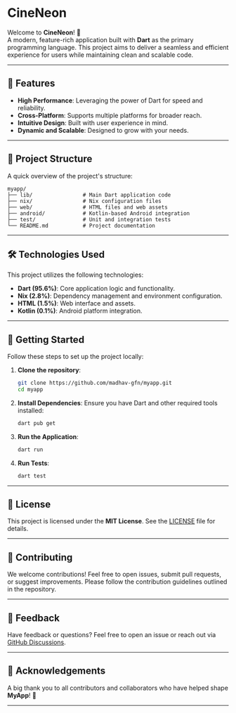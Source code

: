 
# CineNeon

Welcome to **CineNeon**! 🚀  
A modern, feature-rich application built with **Dart** as the primary programming language. This project aims to deliver a seamless and efficient experience for users while maintaining clean and scalable code.

---

## 🌟 Features

- **High Performance**: Leveraging the power of Dart for speed and reliability.  
- **Cross-Platform**: Supports multiple platforms for broader reach.  
- **Intuitive Design**: Built with user experience in mind.  
- **Dynamic and Scalable**: Designed to grow with your needs.  

---

## 📂 Project Structure

A quick overview of the project's structure:

```
myapp/
├── lib/                # Main Dart application code
├── nix/                # Nix configuration files
├── web/                # HTML files and web assets
├── android/            # Kotlin-based Android integration
├── test/               # Unit and integration tests
└── README.md           # Project documentation
```

---

## 🛠️ Technologies Used

This project utilizes the following technologies:

- **Dart (95.6%)**: Core application logic and functionality.
- **Nix (2.8%)**: Dependency management and environment configuration.
- **HTML (1.5%)**: Web interface and assets.
- **Kotlin (0.1%)**: Android platform integration.

---

## 🚀 Getting Started

Follow these steps to set up the project locally:

1. **Clone the repository**:
   ```bash
   git clone https://github.com/madhav-gfn/myapp.git
   cd myapp
   ```

2. **Install Dependencies**:
   Ensure you have Dart and other required tools installed:
   ```bash
   dart pub get
   ```

3. **Run the Application**:
   ```bash
   dart run
   ```

4. **Run Tests**:
   ```bash
   dart test
   ```

---

## 📄 License

This project is licensed under the **MIT License**. See the [LICENSE](./LICENSE) file for details.

---

## 🤝 Contributing

We welcome contributions! Feel free to open issues, submit pull requests, or suggest improvements. Please follow the contribution guidelines outlined in the repository.

---

## 💬 Feedback

Have feedback or questions? Feel free to open an issue or reach out via [GitHub Discussions](https://github.com/madhav-gfn/myapp/discussions).

---

## 📢 Acknowledgements

A big thank you to all contributors and collaborators who have helped shape **MyApp**! 🙌

---
